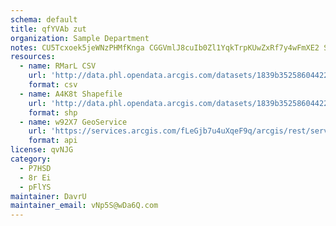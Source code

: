 ```yaml
---
schema: default
title: qfYVAb zut 
organization: Sample Department 
notes: CU5Tcxoek5jeWNzPHMfKnga CGGVmlJ8cuIb0Zl1YqkTrpKUwZxRf7y4wFmXE2 SOop1t9I3yguYLJPiAd8iFr7O46A6WHz32hXh 
resources:
  - name: RMarL CSV
    url: 'http://data.phl.opendata.arcgis.com/datasets/1839b35258604422b0b520cbb668df0d_0.csv'
    format: csv
  - name: A4K8t Shapefile
    url: 'http://data.phl.opendata.arcgis.com/datasets/1839b35258604422b0b520cbb668df0d_0.zip'
    format: shp
  - name: w92X7 GeoService
    url: 'https://services.arcgis.com/fLeGjb7u4uXqeF9q/arcgis/rest/services/Air_Monitoring_Stations/FeatureServer/0/query'
    format: api
license: qvNJG 
category:
  - P7HSD 
  - 8r Ei 
  - pFlYS 
maintainer: DavrU  
maintainer_email: vNp5S@wDa6Q.com
---
```

